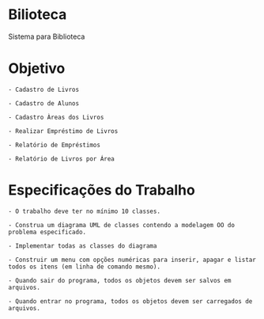 # Bilioteca
Sistema para Biblioteca 

# Objetivo

    - Cadastro de Livros 

    - Cadastro de Alunos  

    - Cadastro Àreas dos Livros 

    - Realizar Empréstimo de Livros 

    - Relatório de Empréstimos     

    - Relatório de Livros por Área 
    
# Especificações do Trabalho 

    - O trabalho deve ter no mínimo 10 classes.

    - Construa um diagrama UML de classes contendo a modelagem OO do problema especificado.

    - Implementar todas as classes do diagrama

    - Construir um menu com opções numéricas para inserir, apagar e listar todos os itens (em linha de comando mesmo).

    - Quando sair do programa, todos os objetos devem ser salvos em arquivos.

    - Quando entrar no programa, todos os objetos devem ser carregados de arquivos.
